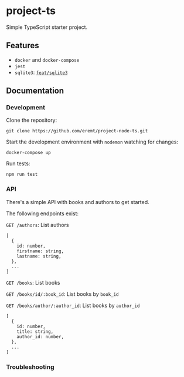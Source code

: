 # project-ts
Simple TypeScript starter project.

## Features
- `docker` and `docker-compose`
- `jest`
- `sqlite3`: [`feat/sqlite3`](https://github.com/eremt/project-node-ts/tree/feat/sqlite3)

## Documentation

### Development

Clone the repository:
```
git clone https://github.com/eremt/project-node-ts.git
```

Start the development environment with `nodemon` watching for changes:
```
docker-compose up
```

Run tests:
```
npm run test
```

### API

There's a simple API with books and authors to get started.

The following endpoints exist:

`GET /authors`: List authors
```
[
  {
    id: number,
    firstname: string,
    lastname: string,
  },
  ...
]
```

`GET /books`: List books

`GET /books/id/:book_id`: List books by `book_id`

`GET /books/author/:author_id`: List books by `author_id`
```
[
  {
    id: number,
    title: string,
    author_id: number,
  },
  ...
]
```

### Troubleshooting
